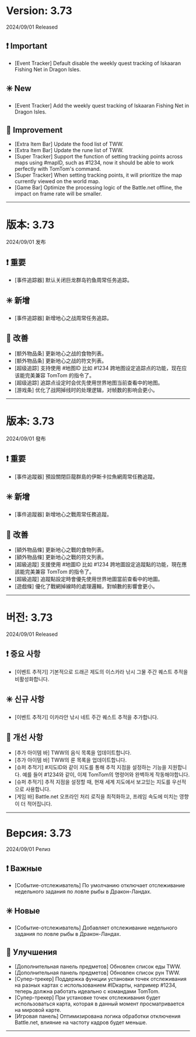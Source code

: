# Version: 3.73
2024/09/01 Released
## ❗ Important
- [Event Tracker] Default disable the weekly quest tracking of Iskaaran Fishing Net in Dragon Isles.
## ✳️ New
- [Event Tracker] Add the weekly quest tracking of Iskaaran Fishing Net in Dragon Isles.
## 💪 Improvement
- [Extra Item Bar] Update the food list of TWW.
- [Extra Item Bar] Update the rune list of TWW.
- [Super Tracker] Support the function of setting tracking points across maps using #mapID, such as #1234, now it should be able to work perfectly with TomTom's command.
- [Super Tracker] When setting tracking points, it will prioritize the map currently viewed on the world map.
- [Game Bar] Optimize the processing logic of the Battle.net offline, the impact on frame rate will be smaller.

------
# 版本: 3.73
2024/09/01 发布
## ❗ 重要
- [事件追踪器] 默认关闭巨龙群岛钓鱼周常任务追踪。
## ✳️ 新增
- [事件追踪器] 新增地心之战周常任务追踪。
## 💪 改善
- [额外物品条] 更新地心之战的食物列表。
- [额外物品条] 更新地心之战的符文列表。
- [超级追踪] 支持使用 #地图ID 比如 #1234 跨地图设定追踪点的功能，现在应该能完美兼容 TomTom 的指令了。
- [超级追踪] 追踪点设定时会优先使用世界地图当前查看中的地图。
- [游戏条] 优化了战网掉线时的处理逻辑，对帧数的影响会更小。

------
# 版本: 3.73
2024/09/01 發布
## ❗ 重要
- [事件追蹤器] 預設關閉巨龍群島的伊斯卡拉魚網周常任務追蹤。
## ✳️ 新增
- [事件追蹤器] 新增地心之戰周常任務追蹤。
## 💪 改善
- [額外物品條] 更新地心之戰的食物列表。
- [額外物品條] 更新地心之戰的符文列表。
- [超級追蹤] 支援使用 #地圖ID 比如 #1234 跨地圖設定追蹤點的功能，現在應該能完美兼容 TomTom 的指令了。
- [超級追蹤] 追蹤點設定時會優先使用世界地圖當前查看中的地圖。
- [遊戲條] 優化了戰網掉線時的處理邏輯，對幀數的影響會更小。

------
# 버전: 3.73
2024/09/01 Released
## ❗ 중요 사항
- [이벤트 추적기] 기본적으로 드래곤 제도의 이스카라 낚시 그물 주간 퀘스트 추적을 비활성화합니다.
## ✳️ 신규 사항
- [이벤트 추적기] 이카라안 낚시 네트 주간 퀘스트 추적을 추가합니다.
## 💪 개선 사항
- [추가 아이템 바] TWW의 음식 목록을 업데이트합니다.
- [추가 아이템 바] TWW의 룬 목록을 업데이트합니다.
- [슈퍼 추적기] #지도ID와 같이 지도를 통해 추적 지점을 설정하는 기능을 지원합니다. 예를 들어 #1234와 같이, 이제 TomTom의 명령어와 완벽하게 작동해야합니다.
- [슈퍼 추적기] 추적 지점을 설정할 때, 현재 세계 지도에서 보고있는 지도를 우선적으로 사용합니다.
- [게임 바] Battle.net 오프라인 처리 로직을 최적화하고, 프레임 속도에 미치는 영향이 더 적어집니다.

------
# Версия: 3.73
2024/09/01 Релиз
## ❗ Важные
- [Событие-отслеживатель] По умолчанию отключает отслеживание недельного задания по ловле рыбы в Дракон-Ландах.
## ✳️ Новые
- [Событие-отслеживатель] Добавляет отслеживание недельного задания по ловле рыбы в Дракон-Ландах.
## 💪 Улучшения
- [Дополнительная панель предметов] Обновлен список еды TWW.
- [Дополнительная панель предметов] Обновлен список рун TWW.
- [Супер-трекер] Поддержка функции установки точек отслеживания на разных картах с использованием #IDкарты, например #1234, теперь должна работать идеально с командами TomTom.
- [Супер-трекер] При установке точек отслеживания будет использоваться карта, которая в данный момент просматривается на мировой карте.
- [Игровая панель] Оптимизирована логика обработки отключения Battle.net, влияние на частоту кадров будет меньше.

------
